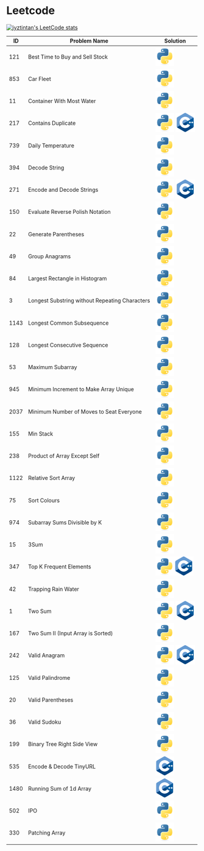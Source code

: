 # Leetcode

[![jyztintan's LeetCode stats](https://leetcode-stats-six.vercel.app/?username=jyztintan&theme=dark)](https://github.com/jyztintan/leetcode-stats)

| ID   | Problem Name                                   | Solution                                                                                                                                                                                                                                                                                                                              |
|------|------------------------------------------------|---------------------------------------------------------------------------------------------------------------------------------------------------------------------------------------------------------------------------------------------------------------------------------------------------------------------------------------|
| 121  | Best Time to Buy and Sell Stock                | <a href="Python/best_time_to_buy_and_sell_stock.py"><img src="https://raw.githubusercontent.com/devicons/devicon/master/icons/python/python-original.svg" width="50px"></a>                                                                                                                                                           |
| 853  | Car Fleet                                      | <a href="Python/car_fleet.py"><img src="https://raw.githubusercontent.com/devicons/devicon/master/icons/python/python-original.svg" width="50px"></a>                                                                                                                                                                                 |
| 11   | Container With Most Water                      | <a href="Python/container_most_water.py"><img src="https://raw.githubusercontent.com/devicons/devicon/master/icons/python/python-original.svg" width="50px"></a>                                                                                                                                                                      |
| 217  | Contains Duplicate                             | <a href="Python/contains_duplicate.py"><img src="https://raw.githubusercontent.com/devicons/devicon/master/icons/python/python-original.svg" width="50px"></a> <a href="C++/ContainsDuplicate.cpp"><img src="https://raw.githubusercontent.com/devicons/devicon/master/icons/cplusplus/cplusplus-original.svg" width="50px"></a>      |
| 739  | Daily Temperature                              | <a href="Python/daily_temperature.py"><img src="https://raw.githubusercontent.com/devicons/devicon/master/icons/python/python-original.svg" width="50px"></a>                                                                                                                                                                         |
| 394  | Decode String                                  | <a href="Python/decode_string.py"><img src="https://raw.githubusercontent.com/devicons/devicon/master/icons/python/python-original.svg" width="50px"></a>                                                                                                                                                                             |
| 271  | Encode and Decode Strings                      | <a href="Python/encode_decode_strings.py"><img src="https://raw.githubusercontent.com/devicons/devicon/master/icons/python/python-original.svg" width="50px"></a> <a href="C++/EncodeDecodeStrings.cpp"><img src="https://raw.githubusercontent.com/devicons/devicon/master/icons/cplusplus/cplusplus-original.svg" width="50px"></a> 
| 150  | Evaluate Reverse Polish Notation               | <a href="Python/evaluate_RPN.py"><img src="https://raw.githubusercontent.com/devicons/devicon/master/icons/python/python-original.svg" width="50px"></a>                                                                                                                                                                              |
| 22   | Generate Parentheses                           | <a href="Python/generate_parentheses.py"><img src="https://raw.githubusercontent.com/devicons/devicon/master/icons/python/python-original.svg" width="50px"></a>                                                                                                                                                                      |
| 49   | Group Anagrams                                 | <a href="Python/group_anagrams.py"><img src="https://raw.githubusercontent.com/devicons/devicon/master/icons/python/python-original.svg" width="50px"></a>                                                                                                                                                                            |
| 84   | Largest Rectangle in Histogram                 | <a href="Python/largest_rectangle_histogram.py"><img src="https://raw.githubusercontent.com/devicons/devicon/master/icons/python/python-original.svg" width="50px"></a>                                                                                                                                                               |
| 3    | Longest Substring without Repeating Characters | <a href="Python/length_of_longest_substring.py"><img src="https://raw.githubusercontent.com/devicons/devicon/master/icons/python/python-original.svg" width="50px"></a>                                                                                                                                                               |
| 1143 | Longest Common Subsequence                     | <a href="Python/longest_common_subsequence.py"><img src="https://raw.githubusercontent.com/devicons/devicon/master/icons/python/python-original.svg" width="50px"></a>                                                                                                                                                                |
| 128  | Longest Consecutive Sequence                   | <a href="Python/longest_consecutive_seq.py"><img src="https://raw.githubusercontent.com/devicons/devicon/master/icons/python/python-original.svg" width="50px"></a>                                                                                                                                                                   |
| 53   | Maximum Subarray                               | <a href="Python/max_subarray.py"><img src="https://raw.githubusercontent.com/devicons/devicon/master/icons/python/python-original.svg" width="50px"></a>                                                                                                                                                                              |
| 945  | Minimum Increment to Make Array Unique         | <a href="Python/min_increment_unique_array.py"><img src="https://raw.githubusercontent.com/devicons/devicon/master/icons/python/python-original.svg" width="50px"></a>                                                                                                                                                                |
| 2037 | Minimum Number of Moves to Seat Everyone       | <a href="Python/min_moves_to_seat.py"><img src="https://raw.githubusercontent.com/devicons/devicon/master/icons/python/python-original.svg" width="50px"></a>                                                                                                                                                                         |
| 155  | Min Stack                                      | <a href="Python/min_stack.py"><img src="https://raw.githubusercontent.com/devicons/devicon/master/icons/python/python-original.svg" width="50px"></a>                                                                                                                                                                                 |
| 238  | Product of Array Except Self                   | <a href="Python/product_array_except_self.py"><img src="https://raw.githubusercontent.com/devicons/devicon/master/icons/python/python-original.svg" width="50px"></a>                                                                                                                                                                 |
| 1122 | Relative Sort Array                            | <a href="Python/relative_sort_array.py"><img src="https://raw.githubusercontent.com/devicons/devicon/master/icons/python/python-original.svg" width="50px"></a>                                                                                                                                                                       |
| 75   | Sort Colours                                   | <a href="Python/sort_colours.py"><img src="https://raw.githubusercontent.com/devicons/devicon/master/icons/python/python-original.svg" width="50px"></a>                                                                                                                                                                              |
| 974  | Subarray Sums Divisible by K                   | <a href="Python/subarr_div_by_k.py"><img src="https://raw.githubusercontent.com/devicons/devicon/master/icons/python/python-original.svg" width="50px"></a>                                                                                                                                                                           |
| 15   | 3Sum                                           | <a href="Python/three_sum.py"><img src="https://raw.githubusercontent.com/devicons/devicon/master/icons/python/python-original.svg" width="50px"></a>                                                                                                                                                                                 |
| 347  | Top K Frequent Elements                        | <a href="Python/top_k_frequent.py"><img src="https://raw.githubusercontent.com/devicons/devicon/master/icons/python/python-original.svg" width="50px"></a><a href="C++/TopKFrequent.cpp"><img src="https://raw.githubusercontent.com/devicons/devicon/master/icons/cplusplus/cplusplus-original.svg" width="50px"></a>                
| 42   | Trapping Rain Water                            | <a href="Python/trapping_rain_water.py"><img src="https://raw.githubusercontent.com/devicons/devicon/master/icons/python/python-original.svg" width="50px"></a>                                                                                                                                                                       |
| 1    | Two Sum                                        | <a href="Python/two_sum.py"><img src="https://raw.githubusercontent.com/devicons/devicon/master/icons/python/python-original.svg" width="50px"></a> <a href="C++/TwoSum.cpp"><img src="https://raw.githubusercontent.com/devicons/devicon/master/icons/cplusplus/cplusplus-original.svg" width="50px"></a>                            |
| 167  | Two Sum II (Input Array is Sorted)             | <a href="Python/two_sum_sorted.py"><img src="https://raw.githubusercontent.com/devicons/devicon/master/icons/python/python-original.svg" width="50px"></a>                                                                                                                                                                            |
| 242  | Valid Anagram                                  | <a href="Python/valid_anagram.py"><img src="https://raw.githubusercontent.com/devicons/devicon/master/icons/python/python-original.svg" width="50px"></a> <a href="C++/ValidAnagram.cpp"><img src="https://raw.githubusercontent.com/devicons/devicon/master/icons/cplusplus/cplusplus-original.svg" width="50px"></a>                |
| 125  | Valid Palindrome                               | <a href="Python/valid_palindrome.py"><img src="https://raw.githubusercontent.com/devicons/devicon/master/icons/python/python-original.svg" width="50px"></a>                                                                                                                                                                          |
| 20   | Valid Parentheses                              | <a href="Python/valid_parentheses.py"><img src="https://raw.githubusercontent.com/devicons/devicon/master/icons/python/python-original.svg" width="50px"></a>                                                                                                                                                                         |
| 36   | Valid Sudoku                                   | <a href="Python/valid_sudoku.py"><img src="https://raw.githubusercontent.com/devicons/devicon/master/icons/python/python-original.svg" width="50px"></a>                                                                                                                                                                              |
| 199  | Binary Tree Right Side View                    | <a href="Python/binary_tree_right_side_view.py"><img src="https://raw.githubusercontent.com/devicons/devicon/master/icons/python/python-original.svg" width="50px"></a>                                                                                                                                                               |
| 535  | Encode & Decode TinyURL                        | <a href="C++/EncodeDecodeTinyUrl.cpp"><img src="https://raw.githubusercontent.com/devicons/devicon/master/icons/cplusplus/cplusplus-original.svg" width="50px"></a>                                                                                                                                                                   |
| 1480 | Running Sum of 1d Array                        | <a href="C++/RunningSumArray.cpp"><img src="https://raw.githubusercontent.com/devicons/devicon/master/icons/cplusplus/cplusplus-original.svg" width="50px"></a>                                                                                                                                                                       |
| 502  | IPO                                            | <a href="Python/initial_public_offering.py"><img src="https://raw.githubusercontent.com/devicons/devicon/master/icons/python/python-original.svg" width="50px"></a>                                                                                                                                                                   |
| 330  | Patching Array                                 | <a href="Python/patching_array.py"><img src="https://raw.githubusercontent.com/devicons/devicon/master/icons/python/python-original.svg" width="50px"></a>                                                                                                                                                                            |

